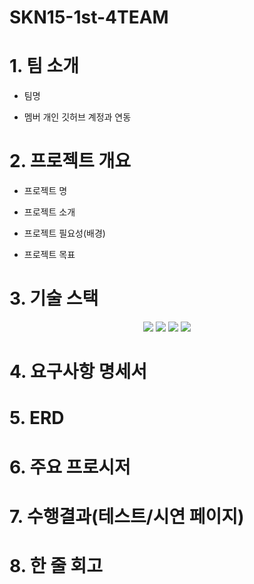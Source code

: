 # SKN15-1st-4TEAM


# 1. 팀 소개

- 팀명

- 멤버 개인 깃허브 계정과 연동

 

# 2. 프로젝트 개요

- 프로젝트 명

- 프로젝트 소개

- 프로젝트 필요성(배경)

- 프로젝트 목표

# 3. 기술 스택
<div align="center">
  <img src="https://img.shields.io/badge/Python-3776AB?style=for-the-badge&logo=Python&logoColor=white">
    <img src="https://img.shields.io/badge/MySQL-4479A1?style=for-the-badge&logo=MySQL&logoColor=white">
   <img src="https://img.shields.io/badge/Pandas-150458?style=for-the-badge&logo=Pandas&logoColor=white">
    <img src="https://img.shields.io/badge/-Streamlit-FF4B4B?style=flat&logo=streamlit&logoColor=white"/>
</div>
 
# 4. 요구사항 명세서

 

# 5. ERD

 

# 6. 주요 프로시저

 

# 7. 수행결과(테스트/시연 페이지)

 

# 8. 한 줄 회고
